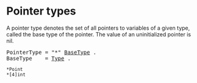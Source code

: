 # Pointer types

A pointer type denotes the set of all pointers to variables of a given type, called the base type of the pointer. The value of an uninitialized pointer is nil.

<pre>
<a id="PointerType">PointerType</a> = "*" <a href="#BaseType">BaseType</a> .
<a id="BaseType">BaseType</a>    = <a href="/Types/#Type">Type</a> .
</pre>

```
*Point
*[4]int
```